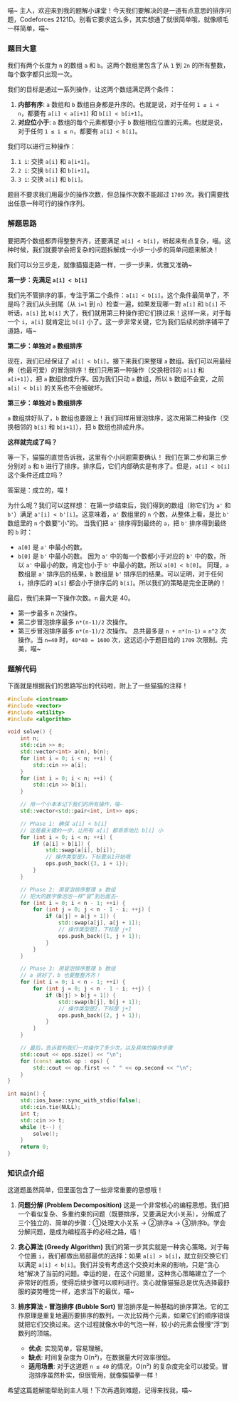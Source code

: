 喵~ 主人，欢迎来到我的题解小课堂！今天我们要解决的是一道有点意思的排序问题，Codeforces 2121D。别看它要求这么多，其实想通了就很简单哦，就像顺毛一样简单，喵~

### 题目大意

我们有两个长度为 `n` 的数组 `a` 和 `b`。这两个数组里包含了从 `1` 到 `2n` 的所有整数，每个数字都只出现一次。

我们的目标是通过一系列操作，让这两个数组满足两个条件：
1.  **内部有序**: `a` 数组和 `b` 数组自身都是升序的。也就是说，对于任何 `1 ≤ i < n`，都要有 `a[i] < a[i+1]` 和 `b[i] < b[i+1]`。
2.  **对应位小于**: `a` 数组的每个元素都要小于 `b` 数组相应位置的元素。也就是说，对于任何 `1 ≤ i ≤ n`，都要有 `a[i] < b[i]`。

我们可以进行三种操作：
1.  `1 i`: 交换 `a[i]` 和 `a[i+1]`。
2.  `2 i`: 交换 `b[i]` 和 `b[i+1]`。
3.  `3 i`: 交换 `a[i]` 和 `b[i]`。

题目不要求我们用最少的操作次数，但总操作次数不能超过 `1709` 次。我们需要找出任意一种可行的操作序列。

### 解题思路

要把两个数组都弄得整整齐齐，还要满足 `a[i] < b[i]`，听起来有点复杂，喵。这种时候，我们就要学会把复杂的问题拆解成一小步一小步的简单问题来解决！

我们可以分三步走，就像猫猫走路一样，一步一步来，优雅又准确~

**第一步：先满足 `a[i] < b[i]`**

我们先不管排序的事，专注于第二个条件：`a[i] < b[i]`。这个条件最简单了，不是吗？我们从头到尾（从 `i=1` 到 `n`）检查一遍，如果发现哪一對 `a[i]` 和 `b[i]` 不听话，`a[i]` 比 `b[i]` 大了，我们就用第三种操作把它们换过来！这样一来，对于每一个 `i`，`a[i]` 就肯定比 `b[i]` 小了。这一步非常关键，它为我们后续的排序铺平了道路，喵~

**第二步：单独对 `a` 数组排序**

现在，我们已经保证了 `a[i] < b[i]`。接下来我们来整理 `a` 数组。我们可以用最经典（也最可爱）的冒泡排序！我们只用第一种操作（交换相邻的 `a[i]` 和 `a[i+1]`），把 `a` 数组排成升序。因为我们只动 `a` 数组，所以 `b` 数组不会变，之前 `a[i] < b[i]` 的关系也不会被破坏。

**第三步：单独对 `b` 数组排序**

`a` 数组排好队了，`b` 数组也要跟上！我们同样用冒泡排序，这次用第二种操作（交换相邻的 `b[i]` 和 `b[i+1]`），把 `b` 数组也排成升序。

**这样就完成了吗？**

等一下，猫猫的直觉告诉我，这里有个小问题需要确认！
我们在第二步和第三步分别对 `a` 和 `b` 进行了排序。排序后，它们内部确实是有序了。但是，`a[i] < b[i]` 这个条件还成立吗？

答案是：成立的，喵！

为什么呢？我们可以这样想：
在第一步结束后，我们得到的数组（称它们为 `a'` 和 `b'`）满足 `a'[i] < b'[i]`。这意味着，`a'` 数组里的 `n` 个数，从整体上看，是比 `b'` 数组里的 `n` 个数要“小”的。
当我们把 `a'` 排序得到最终的 `a`，把 `b'` 排序得到最终的 `b` 时：
- `a[0]` 是 `a'` 中最小的数。
- `b[0]` 是 `b'` 中最小的数。
因为 `a'` 中的每一个数都小于对应的 `b'` 中的数，所以 `a'` 中最小的数，肯定也小于 `b'` 中最小的数。所以 `a[0] < b[0]`。
同理，`a` 数组是 `a'` 排序后的结果，`b` 数组是 `b'` 排序后的结果。可以证明，对于任何 `i`，排序后的 `a[i]` 都会小于排序后的 `b[i]`。所以我们的策略是完全正确的！

最后，我们来算一下操作次数。`n` 最大是 40。
- 第一步最多 `n` 次操作。
- 第二步冒泡排序最多 `n*(n-1)/2` 次操作。
- 第三步冒泡排序最多 `n*(n-1)/2` 次操作。
总共最多是 `n + n*(n-1)` = `n^2` 次操作。当 `n=40` 时，`40*40 = 1600` 次，这远远小于题目给的 `1709` 次限制。完美，喵~

### 题解代码

下面就是根据我们的思路写出的代码啦，附上了一些猫猫的注释！

```cpp
#include <iostream>
#include <vector>
#include <utility>
#include <algorithm>

void solve() {
    int n;
    std::cin >> n;
    std::vector<int> a(n), b(n);
    for (int i = 0; i < n; ++i) {
        std::cin >> a[i];
    }
    for (int i = 0; i < n; ++i) {
        std::cin >> b[i];
    }

    // 用一个小本本记下我们的所有操作，喵~
    std::vector<std::pair<int, int>> ops;

    // Phase 1: 确保 a[i] < b[i]
    // 这是最关键的一步，让所有 a[i] 都乖乖地比 b[i] 小
    for (int i = 0; i < n; ++i) {
        if (a[i] > b[i]) {
            std::swap(a[i], b[i]);
            // 操作类型是3，下标要从1开始哦
            ops.push_back({3, i + 1});
        }
    }

    // Phase 2: 用冒泡排序整理 a 数组
    // 把大的数字像泡泡一样“冒”到后面去~
    for (int i = 0; i < n - 1; ++i) {
        for (int j = 0; j < n - 1 - i; ++j) {
            if (a[j] > a[j + 1]) {
                std::swap(a[j], a[j + 1]);
                // 操作类型是1，下标是 j+1
                ops.push_back({1, j + 1});
            }
        }
    }

    // Phase 3: 用冒泡排序整理 b 数组
    // a 排好了，b 也要整整齐齐！
    for (int i = 0; i < n - 1; ++i) {
        for (int j = 0; j < n - 1 - i; ++j) {
            if (b[j] > b[j + 1]) {
                std::swap(b[j], b[j + 1]);
                // 操作类型是2，下标是 j+1
                ops.push_back({2, j + 1});
            }
        }
    }

    // 最后，告诉裁判我们一共操作了多少次，以及具体的操作步骤
    std::cout << ops.size() << "\n";
    for (const auto& op : ops) {
        std::cout << op.first << " " << op.second << "\n";
    }
}

int main() {
    std::ios_base::sync_with_stdio(false);
    std::cin.tie(NULL);
    int t;
    std::cin >> t;
    while (t--) {
        solve();
    }
    return 0;
}
```

### 知识点介绍

这道题虽然简单，但里面包含了一些非常重要的思想哦！

1.  **问题分解 (Problem Decomposition)**
    这是一个非常核心的编程思想。我们把一个看似复杂、多重约束的问题（既要排序，又要满足大小关系），分解成了三个独立的、简单的步骤：①处理大小关系 -> ②排序a -> ③排序b。学会分解问题，是成为编程高手的必经之路，喵！

2.  **贪心算法 (Greedy Algorithm)**
    我们的第一步其实就是一种贪心策略。对于每个位置 `i`，我们都做出局部最优的选择：如果 `a[i] > b[i]`，就立刻交换它们以满足 `a[i] < b[i]`。我们并没有考虑这个交换对未来的影响，只是“贪心地”解决了当前的问题。幸运的是，在这个问题里，这种贪心策略建立了一个非常好的性质，使得后续步骤可以顺利进行。贪心就像猫猫总是优先选择最舒服的姿势睡觉一样，追求当下的最优，喵~

3.  **排序算法 - 冒泡排序 (Bubble Sort)**
    冒泡排序是一种基础的排序算法。它的工作原理是重复地遍历要排序的数列，一次比较两个元素，如果它们的顺序错误就把它们交换过来。这个过程就像水中的气泡一样，较小的元素会慢慢“浮”到数列的顶端。
    - **优点**: 实现简单，容易理解。
    - **缺点**: 时间复杂度为 O(n²)，在数据量大时效率很低。
    - **适用场景**: 对于这道题 `n ≤ 40` 的情况，O(n²) 的复杂度完全可以接受。冒泡排序虽然朴实，但很管用，就像猫猫拳一样！

希望这篇题解能帮助到主人哦！下次再遇到难题，记得来找我，喵~
